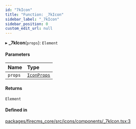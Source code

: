 ```yaml
---
id: "7kIcon"
title: "Function: _7kIcon"
sidebar_label: "_7kIcon"
sidebar_position: 0
custom_edit_url: null
---
```


▸ **_7kIcon**(`props`): `Element`

#### Parameters

| Name | Type |
| :------ | :------ |
| `props` | [`IconProps`](../types/IconProps.md) |

#### Returns

`Element`

#### Defined in

[packages/firecms_core/src/icons/components/_7kIcon.tsx:3](https://github.com/FireCMSco/firecms/blob/d45f3739/packages/firecms_core/src/icons/components/_7kIcon.tsx#L3)
